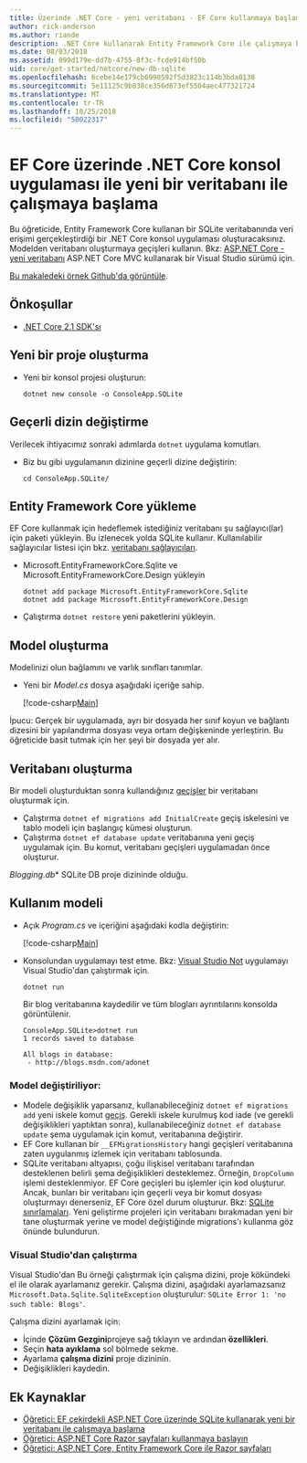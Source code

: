 ```yaml
---
title: Üzerinde .NET Core - yeni veritabanı - EF Core kullanmaya başlama
author: rick-anderson
ms.author: riande
description: .NET Core kullanarak Entity Framework Core ile çalışmaya başlama
ms.date: 08/03/2018
ms.assetid: 099d179e-dd7b-4755-8f3c-fcde914bf50b
uid: core/get-started/netcore/new-db-sqlite
ms.openlocfilehash: 6cebe14e179cb6998592f5d3823c114b3bda0138
ms.sourcegitcommit: 5e11125c9b838ce356d673ef5504aec477321724
ms.translationtype: MT
ms.contentlocale: tr-TR
ms.lasthandoff: 10/25/2018
ms.locfileid: "50022317"
---
```

# <a name="getting-started-with-ef-core-on-net-core-console-app-with-a-new-database"></a>EF Core üzerinde .NET Core konsol uygulaması ile yeni bir veritabanı ile çalışmaya başlama

Bu öğreticide, Entity Framework Core kullanan bir SQLite veritabanında veri erişimi gerçekleştirdiği bir .NET Core konsol uygulaması oluşturacaksınız. Modelden veritabanı oluşturmaya geçişleri kullanın. Bkz: [ASP.NET Core - yeni veritabanı](xref:core/get-started/aspnetcore/new-db) ASP.NET Core MVC kullanarak bir Visual Studio sürümü için.

[Bu makaledeki örnek Github'da görüntüle](https://github.com/aspnet/EntityFramework.Docs/tree/master/samples/core/GetStarted/NetCore/ConsoleApp.SQLite).

## <a name="prerequisites"></a>Önkoşullar

* [.NET Core 2.1 SDK'sı](https://www.microsoft.com/net/core)

## <a name="create-a-new-project"></a>Yeni bir proje oluşturma

* Yeni bir konsol projesi oluşturun:

  ``` Console
  dotnet new console -o ConsoleApp.SQLite
  ```
## <a name="change-the-current-directory"></a>Geçerli dizin değiştirme

Verilecek ihtiyacımız sonraki adımlarda `dotnet` uygulama komutları.

* Biz bu gibi uygulamanın dizinine geçerli dizine değiştirin:

  ``` Console
  cd ConsoleApp.SQLite/
  ```
## <a name="install-entity-framework-core"></a>Entity Framework Core yükleme

EF Core kullanmak için hedeflemek istediğiniz veritabanı şu sağlayıcı(lar) için paketi yükleyin. Bu izlenecek yolda SQLite kullanır. Kullanılabilir sağlayıcılar listesi için bkz. [veritabanı sağlayıcıları](../../providers/index.md).

* Microsoft.EntityFrameworkCore.Sqlite ve Microsoft.EntityFrameworkCore.Design yükleyin

  ```Console
  dotnet add package Microsoft.EntityFrameworkCore.Sqlite
  dotnet add package Microsoft.EntityFrameworkCore.Design
  ```

* Çalıştırma `dotnet restore` yeni paketlerini yükleyin.

## <a name="create-the-model"></a>Model oluşturma

Modelinizi olun bağlamını ve varlık sınıfları tanımlar.

* Yeni bir *Model.cs* dosya aşağıdaki içeriğe sahip.

  [!code-csharp[Main](../../../../samples/core/GetStarted/NetCore/ConsoleApp.SQLite/Model.cs)]

İpucu: Gerçek bir uygulamada, ayrı bir dosyada her sınıf koyun ve bağlantı dizesini bir yapılandırma dosyası veya ortam değişkeninde yerleştirin. Bu öğreticide basit tutmak için her şeyi bir dosyada yer alır.

## <a name="create-the-database"></a>Veritabanı oluşturma

Bir modeli oluşturduktan sonra kullandığınız [geçişler](xref:core/managing-schemas/migrations/index) bir veritabanı oluşturmak için.

* Çalıştırma `dotnet ef migrations add InitialCreate` geçiş iskelesini ve tablo modeli için başlangıç kümesi oluşturun.
* Çalıştırma `dotnet ef database update` veritabanına yeni geçiş uygulamak için. Bu komut, veritabanı geçişleri uygulamadan önce oluşturur.

*Blogging.db** SQLite DB proje dizininde olduğu.

## <a name="use-the-model"></a>Kullanım modeli

* Açık *Program.cs* ve içeriğini aşağıdaki kodla değiştirin:

  [!code-csharp[Main](../../../../samples/core/GetStarted/NetCore/ConsoleApp.SQLite/Program.cs)]

* Konsolundan uygulamayı test etme. Bkz: [Visual Studio Not](#vs) uygulamayı Visual Studio'dan çalıştırmak için.

  `dotnet run`

  Bir blog veritabanına kaydedilir ve tüm blogları ayrıntılarını konsolda görüntülenir.

  ```Console
  ConsoleApp.SQLite>dotnet run
  1 records saved to database

  All blogs in database:
   - http://blogs.msdn.com/adonet
  ```

### <a name="changing-the-model"></a>Model değiştiriliyor:

- Modele değişiklik yaparsanız, kullanabileceğiniz `dotnet ef migrations add` yeni iskele komut [geçiş](xref:core/managing-schemas/migrations/index). Gerekli iskele kurulmuş kod iade (ve gerekli değişiklikleri yaptıktan sonra), kullanabileceğiniz `dotnet ef database update` şema uygulamak için komut, veritabanına değiştirir.
- EF Core kullanan bir `__EFMigrationsHistory` hangi geçişleri veritabanına zaten uygulanmış izlemek için veritabanı tablosunda.
- SQLite veritabanı altyapısı, çoğu ilişkisel veritabanı tarafından desteklenen belirli şema değişiklikleri desteklemez. Örneğin, `DropColumn` işlemi desteklenmiyor. EF Core geçişleri bu işlemler için kod oluşturur. Ancak, bunları bir veritabanı için geçerli veya bir komut dosyası oluşturmayı denerseniz, EF Core özel durum oluşturur. Bkz: [SQLite sınırlamaları](../../providers/sqlite/limitations.md). Yeni geliştirme projeleri için veritabanı bırakmadan yeni bir tane oluşturmak yerine ve model değiştiğinde migrations'ı kullanma göz önünde bulundurun.

<a name="vs"></a>
### <a name="run-from-visual-studio"></a>Visual Studio'dan çalıştırma

Visual Studio'dan Bu örneği çalıştırmak için çalışma dizini, proje kökündeki el ile olarak ayarlamanız gerekir. Çalışma dizini, aşağıdaki ayarlamazsanız `Microsoft.Data.Sqlite.SqliteException` oluşturulur: `SQLite Error 1: 'no such table: Blogs'`.

Çalışma dizini ayarlamak için:

* İçinde **Çözüm Gezgini**projeye sağ tıklayın ve ardından **özellikleri**.
* Seçin **hata ayıklama** sol bölmede sekme.
* Ayarlama **çalışma dizini** proje dizininin.
* Değişiklikleri kaydedin.

## <a name="additional-resources"></a>Ek Kaynaklar

* [Öğretici: EF çekirdekli ASP.NET Core üzerinde SQLite kullanarak yeni bir veritabanı ile çalışmaya başlama](xref:core/get-started/aspnetcore/new-db)
* [Öğretici: ASP.NET Core Razor sayfaları kullanmaya başlayın](https://docs.microsoft.com/aspnet/core/tutorials/razor-pages/razor-pages-start)
* [Öğretici: ASP.NET Core, Entity Framework Core ile Razor sayfaları](https://docs.microsoft.com/aspnet/core/data/ef-rp/intro)
